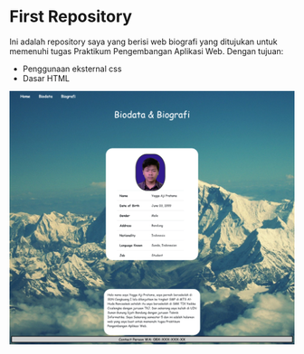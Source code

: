 # First Repository

Ini adalah repository saya yang berisi web biografi yang ditujukan untuk memenuhi tugas Praktikum Pengembangan Aplikasi Web.
Dengan tujuan:
- Penggunaan eksternal css
- Dasar HTML

![Foto](localhost.png)
